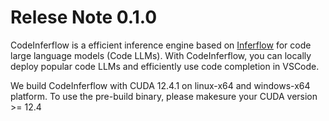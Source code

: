 # Relese Note 0.1.0

CodeInferflow is a efficient inference engine based on [Inferflow](https://github.com/inferflow/inferflow) for code large language models (Code LLMs). With CodeInferflow, you can locally deploy popular code LLMs and efficiently use code completion in VSCode. 

We build CodeInferflow with CUDA 12.4.1 on linux-x64 and windows-x64 platform. To use the pre-build binary, please makesure your CUDA version >= 12.4